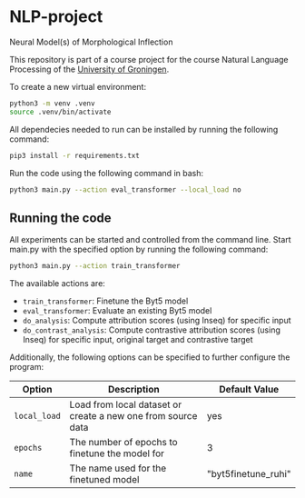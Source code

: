 # NLP-project
Neural Model(s) of Morphological Inflection

This repository is part of a course project for the course Natural Language Processing of the [University of Groningen](https://www.rug.nl/).

To create a new virtual environment:

```bash
python3 -m venv .venv
source .venv/bin/activate
```

All dependecies needed to run can be installed by running the following command:

```bash
pip3 install -r requirements.txt
```

Run the code using the following command in bash: 
```bash
python3 main.py --action eval_transformer --local_load no
```

## Running the code

All experiments can be started and controlled from the command line. Start main.py with the specified option by running the following command:

```bash
python3 main.py --action train_transformer
```

The available actions are:

- `train_transformer`: Finetune the Byt5 model
- `eval_transformer`: Evaluate an existing Byt5 model
- `do_analysis`: Compute attribution scores (using Inseq) for specific input
- `do_contrast_analysis`: Compute contrastive attribution scores (using Inseq) for specific input, original target and contrastive target 

Additionally, the following options can be specified to further configure the program:

|Option|Description|Default Value|
|------|-----------|-------------|
|`local_load`|Load from local dataset or create a new one from source data|yes|
|`epochs`|The number of epochs to finetune the model for|3|
|`name`|The name used for the finetuned model|"byt5finetune_ruhi"|